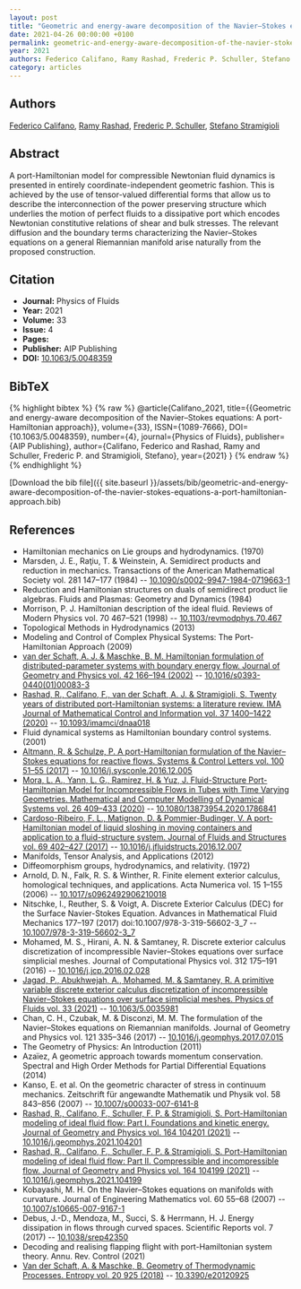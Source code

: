 ```yaml
---
layout: post
title: "Geometric and energy-aware decomposition of the Navier–Stokes equations: A port-Hamiltonian approach"
date: 2021-04-26 00:00:00 +0100
permalink: geometric-and-energy-aware-decomposition-of-the-navier-stokes-equations-a-port-hamiltonian-approach
year: 2021
authors: Federico Califano, Ramy Rashad, Frederic P. Schuller, Stefano Stramigioli
category: articles
---
```

 
## Authors
[Federico Califano](authors/federico-califano), [Ramy Rashad](authors/ramy-rashad), [Frederic P. Schuller](authors/frederic-p-schuller), [Stefano Stramigioli](authors/stefano-stramigioli)
 
## Abstract
A port-Hamiltonian model for compressible Newtonian fluid dynamics is presented in entirely coordinate-independent geometric fashion. This is achieved by the use of tensor-valued differential forms that allow us to describe the interconnection of the power preserving structure which underlies the motion of perfect fluids to a dissipative port which encodes Newtonian constitutive relations of shear and bulk stresses. The relevant diffusion and the boundary terms characterizing the Navier–Stokes equations on a general Riemannian manifold arise naturally from the proposed construction.
 
## Citation
- **Journal:** Physics of Fluids
- **Year:** 2021
- **Volume:** 33
- **Issue:** 4
- **Pages:** 
- **Publisher:** AIP Publishing
- **DOI:** [10.1063/5.0048359](https://doi.org/10.1063/5.0048359)
 
## BibTeX
{% highlight bibtex %}
{% raw %}
@article{Califano_2021,
  title={{Geometric and energy-aware decomposition of the Navier–Stokes equations: A port-Hamiltonian approach}},
  volume={33},
  ISSN={1089-7666},
  DOI={10.1063/5.0048359},
  number={4},
  journal={Physics of Fluids},
  publisher={AIP Publishing},
  author={Califano, Federico and Rashad, Ramy and Schuller, Frederic P. and Stramigioli, Stefano},
  year={2021}
}
{% endraw %}
{% endhighlight %}
 
[Download the bib file]({{ site.baseurl }}/assets/bib/geometric-and-energy-aware-decomposition-of-the-navier-stokes-equations-a-port-hamiltonian-approach.bib)
 
## References
- Hamiltonian mechanics on Lie groups and hydrodynamics. (1970)
- Marsden, J. E., Raţiu, T. & Weinstein, A. Semidirect products and reduction in mechanics. Transactions of the American Mathematical Society vol. 281 147–177 (1984) -- [10.1090/s0002-9947-1984-0719663-1](https://doi.org/10.1090/s0002-9947-1984-0719663-1)
- Reduction and Hamiltonian structures on duals of semidirect product lie algebras. Fluids and Plasmas: Geometry and Dynamics (1984)
- Morrison, P. J. Hamiltonian description of the ideal fluid. Reviews of Modern Physics vol. 70 467–521 (1998) -- [10.1103/revmodphys.70.467](https://doi.org/10.1103/revmodphys.70.467)
- Topological Methods in Hydrodynamics (2013)
- Modeling and Control of Complex Physical Systems: The Port-Hamiltonian Approach (2009)
- [van der Schaft, A. J. & Maschke, B. M. Hamiltonian formulation of distributed-parameter systems with boundary energy flow. Journal of Geometry and Physics vol. 42 166–194 (2002)](hamiltonian-formulation-of-distributed-parameter-systems-with-boundary-energy-flow) -- [10.1016/s0393-0440(01)00083-3](https://doi.org/10.1016/s0393-0440(01)00083-3)
- [Rashad, R., Califano, F., van der Schaft, A. J. & Stramigioli, S. Twenty years of distributed port-Hamiltonian systems: a literature review. IMA Journal of Mathematical Control and Information vol. 37 1400–1422 (2020)](twenty-years-of-distributed-port-hamiltonian-systems-a-literature-review) -- [10.1093/imamci/dnaa018](https://doi.org/10.1093/imamci/dnaa018)
- Fluid dynamical systems as Hamiltonian boundary control systems. (2001)
- [Altmann, R. & Schulze, P. A port-Hamiltonian formulation of the Navier–Stokes equations for reactive flows. Systems &amp; Control Letters vol. 100 51–55 (2017)](a-port-hamiltonian-formulation-of-the-navier-stokes-equations-for-reactive-flows) -- [10.1016/j.sysconle.2016.12.005](https://doi.org/10.1016/j.sysconle.2016.12.005)
- [Mora, L. A., Yann, L. G., Ramirez, H. & Yuz, J. Fluid-Structure Port-Hamiltonian Model for Incompressible Flows in Tubes with Time Varying Geometries. Mathematical and Computer Modelling of Dynamical Systems vol. 26 409–433 (2020)](fluid-structure-port-hamiltonian-model-for-incompressible-flows-in-tubes-with-time-varying-geometries) -- [10.1080/13873954.2020.1786841](https://doi.org/10.1080/13873954.2020.1786841)
- [Cardoso-Ribeiro, F. L., Matignon, D. & Pommier-Budinger, V. A port-Hamiltonian model of liquid sloshing in moving containers and application to a fluid-structure system. Journal of Fluids and Structures vol. 69 402–427 (2017)](a-port-hamiltonian-model-of-liquid-sloshing-in-moving-containers-and-application-to-a-fluid-structure-system) -- [10.1016/j.jfluidstructs.2016.12.007](https://doi.org/10.1016/j.jfluidstructs.2016.12.007)
- Manifolds, Tensor Analysis, and Applications (2012)
- Diffeomorphism groups, hydrodynamics, and relativity. (1972)
- Arnold, D. N., Falk, R. S. & Winther, R. Finite element exterior calculus, homological techniques, and applications. Acta Numerica vol. 15 1–155 (2006) -- [10.1017/s0962492906210018](https://doi.org/10.1017/s0962492906210018)
- Nitschke, I., Reuther, S. & Voigt, A. Discrete Exterior Calculus (DEC) for the Surface Navier-Stokes Equation. Advances in Mathematical Fluid Mechanics 177–197 (2017) doi:10.1007/978-3-319-56602-3_7 -- [10.1007/978-3-319-56602-3_7](https://doi.org/10.1007/978-3-319-56602-3_7)
- Mohamed, M. S., Hirani, A. N. & Samtaney, R. Discrete exterior calculus discretization of incompressible Navier–Stokes equations over surface simplicial meshes. Journal of Computational Physics vol. 312 175–191 (2016) -- [10.1016/j.jcp.2016.02.028](https://doi.org/10.1016/j.jcp.2016.02.028)
- [Jagad, P., Abukhwejah, A., Mohamed, M. & Samtaney, R. A primitive variable discrete exterior calculus discretization of incompressible Navier–Stokes equations over surface simplicial meshes. Physics of Fluids vol. 33 (2021)](a-primitive-variable-discrete-exterior-calculus-discretization-of-incompressible-navier-stokes-equations-over-surface-simplicial-meshes) -- [10.1063/5.0035981](https://doi.org/10.1063/5.0035981)
- Chan, C. H., Czubak, M. & Disconzi, M. M. The formulation of the Navier–Stokes equations on Riemannian manifolds. Journal of Geometry and Physics vol. 121 335–346 (2017) -- [10.1016/j.geomphys.2017.07.015](https://doi.org/10.1016/j.geomphys.2017.07.015)
- The Geometry of Physics: An Introduction (2011)
- Azaïez, A geometric approach towards momentum conservation. Spectral and High Order Methods for Partial Differential Equations (2014)
- Kanso, E. et al. On the geometric character of stress in continuum mechanics. Zeitschrift für angewandte Mathematik und Physik vol. 58 843–856 (2007) -- [10.1007/s00033-007-6141-8](https://doi.org/10.1007/s00033-007-6141-8)
- [Rashad, R., Califano, F., Schuller, F. P. & Stramigioli, S. Port-Hamiltonian modeling of ideal fluid flow: Part I. Foundations and kinetic energy. Journal of Geometry and Physics vol. 164 104201 (2021)](port-hamiltonian-modeling-of-ideal-fluid-flow-part-i-foundations-and-kinetic-energy) -- [10.1016/j.geomphys.2021.104201](https://doi.org/10.1016/j.geomphys.2021.104201)
- [Rashad, R., Califano, F., Schuller, F. P. & Stramigioli, S. Port-Hamiltonian modeling of ideal fluid flow: Part II. Compressible and incompressible flow. Journal of Geometry and Physics vol. 164 104199 (2021)](port-hamiltonian-modeling-of-ideal-fluid-flow-part-ii-compressible-and-incompressible-flow) -- [10.1016/j.geomphys.2021.104199](https://doi.org/10.1016/j.geomphys.2021.104199)
- Kobayashi, M. H. On the Navier–Stokes equations on manifolds with curvature. Journal of Engineering Mathematics vol. 60 55–68 (2007) -- [10.1007/s10665-007-9167-1](https://doi.org/10.1007/s10665-007-9167-1)
- Debus, J.-D., Mendoza, M., Succi, S. & Herrmann, H. J. Energy dissipation in flows through curved spaces. Scientific Reports vol. 7 (2017) -- [10.1038/srep42350](https://doi.org/10.1038/srep42350)
- Decoding and realising flapping flight with port-Hamiltonian system theory. Annu. Rev. Control (2021)
- [Van der Schaft, A. & Maschke, B. Geometry of Thermodynamic Processes. Entropy vol. 20 925 (2018)](geometry-of-thermodynamic-processes) -- [10.3390/e20120925](https://doi.org/10.3390/e20120925)

